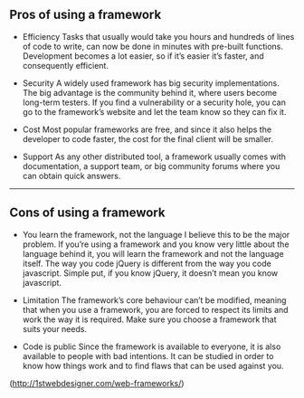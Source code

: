 ## Pros of using a framework

- Efficiency
Tasks that usually would take you hours and hundreds of lines of code to write, can now be done in minutes with pre-built functions. Development becomes a lot easier, so if it’s easier it’s faster, and consequently efficient.

- Security
A widely used framework has big security implementations. The big advantage is the community behind it, where users become long-term testers. If you find a vulnerability or a security hole, you can go to the framework’s website and let the team know so they can fix it.

- Cost
Most popular frameworks are free, and since it also helps the developer to code faster, the cost for the final client will be smaller.

- Support
As any other distributed tool, a framework usually comes with documentation, a support team, or big community forums where you can obtain quick answers.

------------------------------------------------------

## Cons of using a framework

- You learn the framework, not the language
I believe this to be the major problem. If you’re using a framework and you know very little about the language behind it, you will learn the framework and not the language itself. The way you code jQuery is different from the way you code javascript. Simple put, if you know jQuery, it doesn’t mean you know javascript.

- Limitation
The framework’s core behaviour can’t be modified, meaning that when you use a framework, you are forced to respect its limits and work the way it is required. Make sure you choose a framework that suits your needs.

- Code is public
Since the framework is available to everyone, it is also available to people with bad intentions. It can be studied in order to know how things work and to find flaws that can be used against you.

(http://1stwebdesigner.com/web-frameworks/)